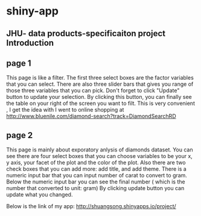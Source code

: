 # shiny-app
JHU- data products-specificaiton project
Introduction
-------------

page 1
---------
This page is like a filter. 
The first three select boxes are the factor variables that you can select.
There are also three slider bars that gives you range of those three variables that you can pick.
Don't forget to click "Update" button to update your selection. By clicking this button, you can finally see the table on your right of the screen you want to filt.
This is very convenient , I get the idea with I went to online shopping at http://www.bluenile.com/diamond-search?track=DiamondSearchRD 

page 2
----------
This page is mainly about exporatory anlysis of diamonds dataset.
You can see there are four select boxes that you can choose variables to be your x, y axis, your facet of the plot and the color of the plot.
Also there are two check boxes that you can add more: add title, and add theme.
There is a numeric input bar that you can input number of carat to convert to gram.
Below the numeric input bar you can see the final number ( which is the number that converted to unit: gram)
By clicking update button you can update what you changed.

Below is the link of my app:
http://shuangsong.shinyapps.io/project/
